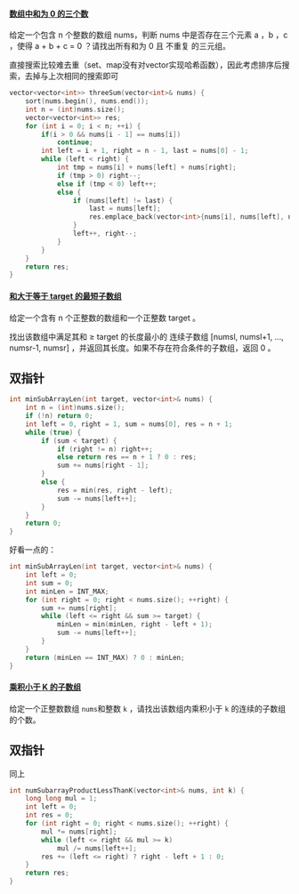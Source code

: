 #### [数组中和为 0 的三个数](https://leetcode-cn.com/problems/1fGaJU/)

给定一个包含 n 个整数的数组 nums，判断 nums 中是否存在三个元素 a ，b ，c ，使得 a + b + c = 0 ？请找出所有和为 0 且 不重复 的三元组。

 

直接搜索比较难去重（set、map没有对vector实现哈希函数），因此考虑排序后搜索，去掉与上次相同的搜索即可

```c++
vector<vector<int>> threeSum(vector<int>& nums) {
	sort(nums.begin(), nums.end());
	int n = (int)nums.size();
	vector<vector<int>> res;
	for (int i = 0; i < n; ++i) {
        if(i > 0 && nums[i - 1] == nums[i])
            continue;
		int left = i + 1, right = n - 1, last = nums[0] - 1;
		while (left < right) {
			int tmp = nums[i] + nums[left] + nums[right];
			if (tmp > 0) right--;
			else if (tmp < 0) left++;
			else {
				if (nums[left] != last) {
					last = nums[left];
					res.emplace_back(vector<int>{nums[i], nums[left], nums[right]});
				}
				left++, right--;
			}
		}
	}
	return res;
}
```

#### [和大于等于 target 的最短子数组](https://leetcode-cn.com/problems/2VG8Kg/)

给定一个含有 n 个正整数的数组和一个正整数 target 。

找出该数组中满足其和 ≥ target 的长度最小的 连续子数组 [numsl, numsl+1, ..., numsr-1, numsr] ，并返回其长度。如果不存在符合条件的子数组，返回 0 。



## 双指针

```c++
int minSubArrayLen(int target, vector<int>& nums) {
	int n = (int)nums.size();
	if (!n) return 0;
	int left = 0, right = 1, sum = nums[0], res = n + 1;
	while (true) {
		if (sum < target) {
			if (right != n) right++;
			else return res == n + 1 ? 0 : res;
			sum += nums[right - 1];
		}
		else {
			res = min(res, right - left);
			sum -= nums[left++];
		}
	}
	return 0;
}
```

好看一点的：

```c++
int minSubArrayLen(int target, vector<int>& nums) {
	int left = 0;
	int sum = 0;
	int minLen = INT_MAX;
	for (int right = 0; right < nums.size(); ++right) {
		sum += nums[right];
		while (left <= right && sum >= target) {
			minLen = min(minLen, right - left + 1);
			sum -= nums[left++];
		}
	}
	return (minLen == INT_MAX) ? 0 : minLen;
}
```





#### [乘积小于 K 的子数组](https://leetcode-cn.com/problems/ZVAVXX/)

给定一个正整数数组 `nums`和整数 `k` ，请找出该数组内乘积小于 `k` 的连续的子数组的个数。

## 双指针

同上

```c++
int numSubarrayProductLessThanK(vector<int>& nums, int k) {
	long long mul = 1;
	int left = 0;
	int res = 0;
	for (int right = 0; right < nums.size(); ++right) {
		mul *= nums[right];
		while (left <= right && mul >= k)
			mul /= nums[left++];
		res += (left <= right) ? right - left + 1 : 0;
	}
	return res;
}
```

